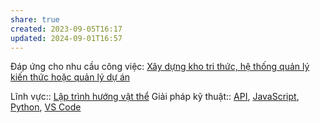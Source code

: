 ```yaml
---
share: true
created: 2023-09-05T16:17
updated: 2024-09-01T16:57
---
```

Đáp ứng cho nhu cầu công việc: [Xây dựng kho tri thức, hệ thống quản lý kiến thức hoặc quản lý dự án](../../Nhu%20c%E1%BA%A7u%20c%C3%B4ng%20vi%E1%BB%87c/X%C3%A2y%20d%E1%BB%B1ng%20kho%20tri%20th%E1%BB%A9c,%20h%E1%BB%87%20th%E1%BB%91ng%20qu%E1%BA%A3n%20l%C3%BD%20ki%E1%BA%BFn%20th%E1%BB%A9c%20ho%E1%BA%B7c%20qu%E1%BA%A3n%20l%C3%BD%20d%E1%BB%B1%20%C3%A1n.md)

Lĩnh vực:: [Lập trình hướng vật thể](../../L%C4%A9nh%20v%E1%BB%B1c/L%E1%BA%ADp%20tr%C3%ACnh%20h%C6%B0%E1%BB%9Bng%20v%E1%BA%ADt%20th%E1%BB%83/index.md)
Giải pháp kỹ thuật:: [API](API.md), [JavaScript](JavaScript.md), [Python](Python.md), [VS Code](VS%20Code.md)